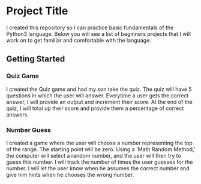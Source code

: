 # Project Title

I created this repository so I can practice basic fundamentals of the Python3 language. Below you will see a list of beginners projects that I will work on to get familiar and comfortable with the language. 

## Getting Started

### Quiz Game

I created the Quiz game and had my son take the quiz.  The quiz will have 5 questions in which the user will answer.  Everytime a user gets the correct answer, I will provide an output and increment their score.  At the end of the quiz, I will total up their score and provide them a percentage of correct answers. 

### Number Guess

I created a game where the user will choose a number representing the top of the range.  The starting point will be zero.  Using a 'Math Random Method,' the computer will select a random number, and the user will then try to guess this number.  I will track the number of times the user guesses for the number.  I will let the user know when he assumes the correct number and give him hints when he chooses the wrong number.